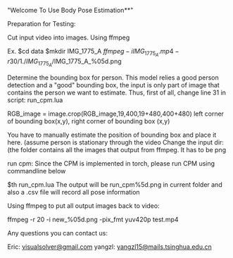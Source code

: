 "Welcome To Use Body Pose Estimation**"

Preparation for Testing:

Cut input video into images.
Using ffmpeg

Ex. 
$cd data
$mkdir IMG_1775_A 
$ffmpeg -i IMG_1775_A.mp4 -r 30/1 ./IMG_1775_A/$IMG_1775_A_%05d.png

Determine the bounding box for person. This model relies a good person detection and a "good" bounding box, the input is only part of image that contains the person we want to estimate.
Thus, first of all, change line 31 in script: run_cpm.lua

  RGB_image = image.crop(RGB_image,19,400,19+480,400+480)
		left corner of bounding box(x,y), right corner of bounding box (x,y)

You have to manually estimate the position of bounding box and place it here.
(assume person is stationary through the video
Change the input dir:
(the folder contains all the images that output from ffmpeg. It has to be png

run cpm:
Since the CPM is implemented in torch, please run CPM using commandline below

$th run_cpm.lua
The output will be run_cpm%5d.png in current folder and also a .csv file will record all pose information

Using ffmpeg to put all output images back to video:

ffmpeg -r 20 -i new_%05d.png -pix_fmt yuv420p test.mp4

Any questions you can contact us:

Eric: visualsolver@gmail.com yangzl: yangzl15@mails.tsinghua.edu.cn